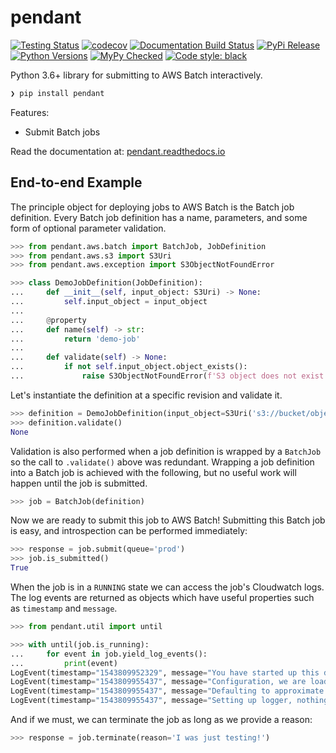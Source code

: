 # pendant

[![Testing Status](https://travis-ci.org/clintval/pendant.svg?branch=master)](https://travis-ci.org/clintval/pendant)
[![codecov](https://codecov.io/gh/clintval/pendant/branch/master/graph/badge.svg)](https://codecov.io/gh/clintval/pendant)
[![Documentation Build Status](https://readthedocs.org/projects/pendant/badge/?version=latest)](https://pendant.readthedocs.io/en/latest/?badge=latest)
[![PyPi Release](https://badge.fury.io/py/pendant.svg)](https://badge.fury.io/py/pendant)
[![Python Versions](https://img.shields.io/pypi/pyversions/pendant.svg)](https://pypi.python.org/pypi/pendant/)
[![MyPy Checked](http://www.mypy-lang.org/static/mypy_badge.svg)](http://mypy-lang.org/)
[![Code style: black](https://img.shields.io/badge/code%20style-black-000000.svg)](https://github.com/ambv/black)

Python 3.6+ library for submitting to AWS Batch interactively.

```bash
❯ pip install pendant
```

Features:

- Submit Batch jobs

Read the documentation at: [pendant.readthedocs.io](https://pendant.readthedocs.io/en/latest/)


## End-to-end Example

The principle object for deploying jobs to AWS Batch is the Batch job definition.
Every Batch job definition has a name, parameters, and some form of optional parameter validation.

```python
>>> from pendant.aws.batch import BatchJob, JobDefinition
>>> from pendant.aws.s3 import S3Uri
>>> from pendant.aws.exception import S3ObjectNotFoundError

>>> class DemoJobDefinition(JobDefinition):
...     def __init__(self, input_object: S3Uri) -> None:
...         self.input_object = input_object
... 
...     @property
...     def name(self) -> str:
...         return 'demo-job'
... 
...     def validate(self) -> None:
...         if not self.input_object.object_exists():
...             raise S3ObjectNotFoundError(f'S3 object does not exist: {self.input_object}')
```

Let's instantiate the definition at a specific revision and validate it.

```python
>>> definition = DemoJobDefinition(input_object=S3Uri('s3://bucket/object')).at_revision('6')
>>> definition.validate()
None
```

Validation is also performed when a job definition is wrapped by a `BatchJob` so the call to `.validate()` above was redundant.
Wrapping a job definition into a Batch job is achieved with the following, but no useful work will happen until the job is submitted.

```python
>>> job = BatchJob(definition)
```

Now we are ready to submit this job to AWS Batch!
Submitting this Batch job is easy, and introspection can be performed immediately:

```python
>>> response = job.submit(queue='prod')
>>> job.is_submitted()
True
```

When the job is in a `RUNNING` state we can access the job's Cloudwatch logs.
The log events are returned as objects which have useful properties such as `timestamp` and `message`.

```python
>>> from pendant.util import until

>>> with until(job.is_running):
...     for event in job.yield_log_events():
...         print(event)
LogEvent(timestamp="1543809952329", message="You have started up this demo job", ingestion_time="1543809957080")
LogEvent(timestamp="1543809955437", message="Configuration, we are loading from...", ingestion_time="1543809957080")
LogEvent(timestamp="1543809955437", message="Defaulting to approximate values", ingestion_time="1543809957080")
LogEvent(timestamp="1543809955437", message="Setting up logger, nothing to see here", ingestion_time="1543809957080")
```

And if we must, we can terminate the job as long as we provide a reason:

```python
>>> response = job.terminate(reason='I was just testing!')
```